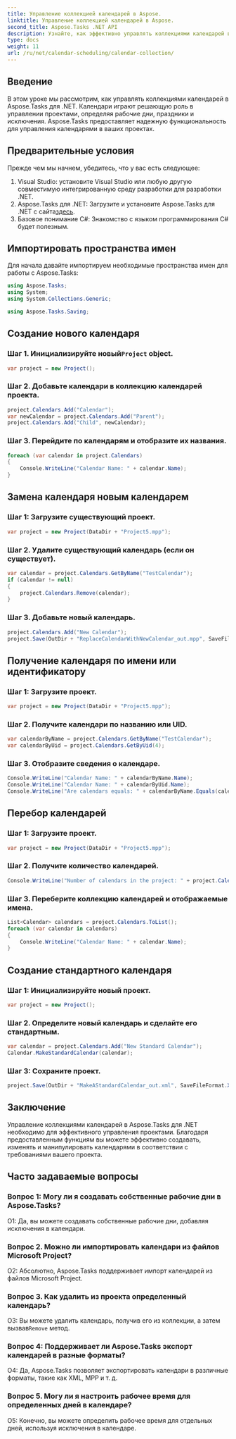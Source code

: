 ```yaml
---
title: Управление коллекцией календарей в Aspose.
linktitle: Управление коллекцией календарей в Aspose.
second_title: Aspose.Tasks .NET API
description: Узнайте, как эффективно управлять коллекциями календарей в Aspose.Tasks для .NET. С легкостью создавайте, изменяйте и манипулируйте календарями.
type: docs
weight: 11
url: /ru/net/calendar-scheduling/calendar-collection/
---
```

## Введение

В этом уроке мы рассмотрим, как управлять коллекциями календарей в Aspose.Tasks для .NET. Календари играют решающую роль в управлении проектами, определяя рабочие дни, праздники и исключения. Aspose.Tasks предоставляет надежную функциональность для управления календарями в ваших проектах.

## Предварительные условия

Прежде чем мы начнем, убедитесь, что у вас есть следующее:

1. Visual Studio: установите Visual Studio или любую другую совместимую интегрированную среду разработки для разработки .NET.
2.  Aspose.Tasks для .NET: Загрузите и установите Aspose.Tasks для .NET с сайта[здесь](https://releases.aspose.com/tasks/net/).
3. Базовое понимание C#: Знакомство с языком программирования C# будет полезным.

## Импортировать пространства имен

Для начала давайте импортируем необходимые пространства имен для работы с Aspose.Tasks:

```csharp
using Aspose.Tasks;
using System;
using System.Collections.Generic;

using Aspose.Tasks.Saving;

```

## Создание нового календаря

###  Шаг 1. Инициализируйте новый`Project` object.
```csharp
var project = new Project();
```

### Шаг 2. Добавьте календари в коллекцию календарей проекта.
```csharp
project.Calendars.Add("Calendar");
var newCalendar = project.Calendars.Add("Parent");
project.Calendars.Add("Child", newCalendar);
```

### Шаг 3. Перейдите по календарям и отобразите их названия.
```csharp
foreach (var calendar in project.Calendars)
{
    Console.WriteLine("Calendar Name: " + calendar.Name);
}
```

## Замена календаря новым календарем

### Шаг 1: Загрузите существующий проект.
```csharp
var project = new Project(DataDir + "Project5.mpp");
```

### Шаг 2. Удалите существующий календарь (если он существует).
```csharp
var calendar = project.Calendars.GetByName("TestCalendar");
if (calendar != null)
{
    project.Calendars.Remove(calendar);
}
```

### Шаг 3. Добавьте новый календарь.
```csharp
project.Calendars.Add("New Calendar");
project.Save(OutDir + "ReplaceCalendarWithNewCalendar_out.mpp", SaveFileFormat.Mpp);
```

## Получение календаря по имени или идентификатору

### Шаг 1: Загрузите проект.
```csharp
var project = new Project(DataDir + "Project5.mpp");
```

### Шаг 2. Получите календари по названию или UID.
```csharp
var calendarByName = project.Calendars.GetByName("TestCalendar");
var calendarByUid = project.Calendars.GetByUid(4);
```

### Шаг 3. Отобразите сведения о календаре.
```csharp
Console.WriteLine("Calendar Name: " + calendarByName.Name);
Console.WriteLine("Calendar Name: " + calendarByUid.Name);
Console.WriteLine("Are calendars equals: " + calendarByName.Equals(calendarByUid));
```

## Перебор календарей

### Шаг 1: Загрузите проект.
```csharp
var project = new Project(DataDir + "Project5.mpp");
```

### Шаг 2. Получите количество календарей.
```csharp
Console.WriteLine("Number of calendars in the project: " + project.Calendars.Count);
```

### Шаг 3. Переберите коллекцию календарей и отображаемые имена.
```csharp
List<Calendar> calendars = project.Calendars.ToList();
foreach (var calendar in calendars)
{
    Console.WriteLine("Calendar Name: " + calendar.Name);
}
```

## Создание стандартного календаря

### Шаг 1: Инициализируйте новый проект.
```csharp
var project = new Project();
```

### Шаг 2. Определите новый календарь и сделайте его стандартным.
```csharp
var calendar = project.Calendars.Add("New Standard Calendar");
Calendar.MakeStandardCalendar(calendar);
```

### Шаг 3: Сохраните проект.
```csharp
project.Save(OutDir + "MakeAStandardCalendar_out.xml", SaveFileFormat.Xml);
```

## Заключение

Управление коллекциями календарей в Aspose.Tasks для .NET необходимо для эффективного управления проектами. Благодаря предоставленным функциям вы можете эффективно создавать, изменять и манипулировать календарями в соответствии с требованиями вашего проекта.

## Часто задаваемые вопросы

### Вопрос 1: Могу ли я создавать собственные рабочие дни в Aspose.Tasks?

О1: Да, вы можете создавать собственные рабочие дни, добавляя исключения в календари.

### Вопрос 2. Можно ли импортировать календари из файлов Microsoft Project?

О2: Абсолютно, Aspose.Tasks поддерживает импорт календарей из файлов Microsoft Project.

### Вопрос 3. Как удалить из проекта определенный календарь?

О3: Вы можете удалить календарь, получив его из коллекции, а затем вызвав`Remove` метод.

### Вопрос 4: Поддерживает ли Aspose.Tasks экспорт календарей в разные форматы?

О4: Да, Aspose.Tasks позволяет экспортировать календари в различные форматы, такие как XML, MPP и т. д.

### Вопрос 5. Могу ли я настроить рабочее время для определенных дней в календаре?

О5: Конечно, вы можете определить рабочее время для отдельных дней, используя исключения в календаре.
